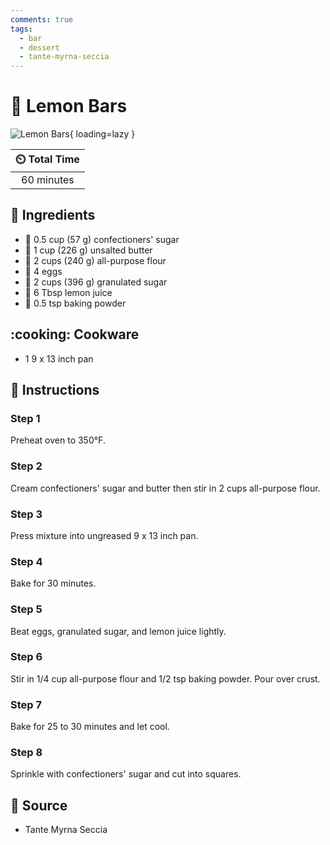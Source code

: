 ```yaml
---
comments: true
tags:
  - bar
  - dessert
  - tante-myrna-seccia
---
```

# :lemon: Lemon Bars

![Lemon Bars](../assets/images/lemon-bars.jpg){ loading=lazy }

| :timer_clock: Total Time |
|:-----------------------: |
| 60 minutes |

## :salt: Ingredients

- :candy: 0.5 cup (57 g) confectioners' sugar
- :butter: 1 cup (226 g) unsalted butter
- :ear_of_rice: 2 cups (240 g) all-purpose flour
- :egg: 4 eggs
- :candy: 2 cups (396 g) granulated sugar
- :lemon: 6 Tbsp lemon juice
- :dash: 0.5 tsp baking powder

## :cooking: Cookware

- 1 9 x 13 inch pan

## :pencil: Instructions

### Step 1

Preheat oven to 350°F.

### Step 2

Cream confectioners' sugar and butter then stir in 2 cups all-purpose flour.

### Step 3

Press mixture into ungreased 9 x 13 inch pan.

### Step 4

Bake for 30 minutes.

### Step 5

Beat eggs, granulated sugar, and lemon juice lightly.

### Step 6

Stir in 1/4 cup all-purpose flour and 1/2 tsp baking powder. Pour over crust.

### Step 7

Bake for 25 to 30 minutes and let cool.

### Step 8

Sprinkle with confectioners' sugar and cut into squares.

## :link: Source

- Tante Myrna Seccia

